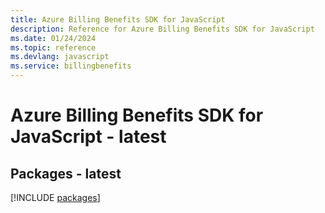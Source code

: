 ```yaml
---
title: Azure Billing Benefits SDK for JavaScript
description: Reference for Azure Billing Benefits SDK for JavaScript
ms.date: 01/24/2024
ms.topic: reference
ms.devlang: javascript
ms.service: billingbenefits
---
```

# Azure Billing Benefits SDK for JavaScript - latest
## Packages - latest
[!INCLUDE [packages](billing-benefits-index.md)]